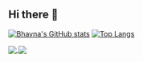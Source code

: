 ## Hi there 👋

<!--
**bhav21/bhav21** is a ✨ _special_ ✨ repository because its `README.md` (this file) appears on your GitHub profile.

Here are some ideas to get you started:

- 🔭 I’m currently working on ...
- 🌱 I’m currently learning ...
- 👯 I’m looking to collaborate on ...
- 🤔 I’m looking for help with ...
- 💬 Ask me about ...
- 📫 How to reach me: ...
- 😄 Pronouns: ...
- ⚡ Fun fact: ...
-->

[![Bhavna's GitHub stats](https://github-readme-stats.vercel.app/api?username=bhav21&include_all_commits=true&theme=merko&hide=contribs,issues&rank_icon=github&show_icons=true&)](https://github.com/bhav21/github-readme-stats)
[![Top Langs](https://github-readme-stats.vercel.app/api/top-langs/?username=bhav21&theme=merko&layout=compact)](https://github.com/bhav21/github-readme-stats)

<a href="https://github.com/bhav21/github-readme-stats">
  <img align="center" src="https://github-readme-stats.vercel.app/api?username=bhav21&include_all_commits=true&theme=merko&hide=contribs,issues&rank_icon=github&show_icons=true" />
</a>
<a href="https://github.com/bhav21/github-readme-stats">
  <img align="center" src="https://github-readme-stats.vercel.app/api/top-langs/?username=bhav21&theme=merko&layout=compact" />
</a>
